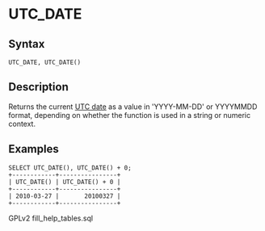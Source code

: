 # UTC\_DATE

## Syntax

```
UTC_DATE, UTC_DATE()
```

## Description

Returns the current [UTC date](../../../data-types/string-data-types/character-sets/internationalization-and-localization/coordinated-universal-time.md) as a value in 'YYYY-MM-DD' or YYYYMMDD\
format, depending on whether the function is used in a string or numeric context.

## Examples

```
SELECT UTC_DATE(), UTC_DATE() + 0;
+------------+----------------+
| UTC_DATE() | UTC_DATE() + 0 |
+------------+----------------+
| 2010-03-27 |       20100327 |
+------------+----------------+
```

GPLv2 fill\_help\_tables.sql
